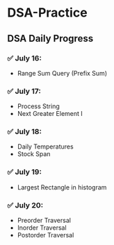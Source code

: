 # DSA-Practice
##  DSA Daily Progress

### ✅ July 16:
-  Range Sum Query (Prefix Sum) 

### ✅ July 17:
-  Process String 
-  Next Greater Element I
 
### ✅ July 18:
-  Daily Temperatures 
-  Stock Span

### ✅ July 19:
-  Largest Rectangle in histogram

### ✅ July 20:
-  Preorder Traversal
-  Inorder Traversal
-  Postorder Traversal
